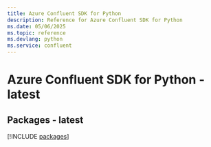 ```yaml
---
title: Azure Confluent SDK for Python
description: Reference for Azure Confluent SDK for Python
ms.date: 05/06/2025
ms.topic: reference
ms.devlang: python
ms.service: confluent
---
```

# Azure Confluent SDK for Python - latest
## Packages - latest
[!INCLUDE [packages](confluent-index.md)]